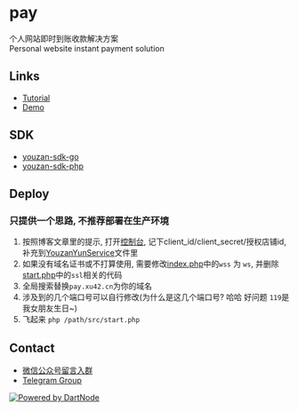 # pay
个人网站即时到账收款解决方案  
Personal website instant payment solution   
 
## Links
- [Tutorial](https://blog.xu42.com/2017/11/26/person-website-instant-payment-solution/)
- [Demo](https://pay.xu42.com)

## SDK
- [youzan-sdk-go](https://github.com/xu42/youzan-sdk-go)
- [youzan-sdk-php](https://github.com/xu42/youzan-sdk-php)

## Deploy
### 只提供一个思路, 不推荐部署在生产环境

1. 按照博客文章里的提示, 打开[控制台](https://console.youzanyun.com/application/setting), 记下client_id/client_secret/授权店铺id, 补充到[YouzanYunService](src/Service/YouzanYunService.php)文件里
2. 如果没有域名证书或不打算使用, 需要修改[index.php](public/index.html)中的`wss` 为 `ws`, 并删除[start.php](src/start.php)中的`ssl`相关的代码
3. 全局搜索替换`pay.xu42.cn`为你的域名
4. 涉及到的几个端口号可以自行修改(为什么是这几个端口号? 哈哈 好问题 `119`是我女朋友生日~)
5. 飞起来 `php /path/src/start.php`
 
## Contact
 - [微信公众号留言入群](https://open.weixin.qq.com/qr/code?username=gh_4a7a236c1af2)
 - [Telegram Group](https://t.me/OurPay)
 
[![Powered by DartNode](https://dartnode.com/branding/DN-Open-Source-sm.png)](https://dartnode.com "Powered by DartNode - Free VPS for Open Source")

